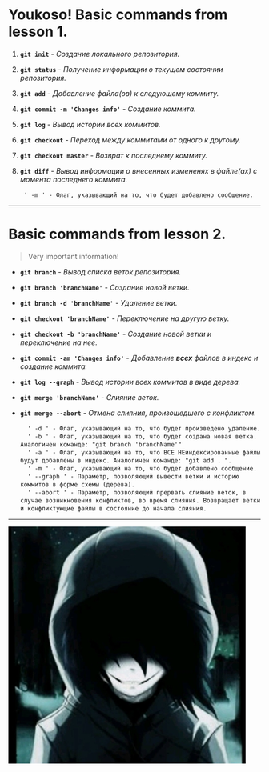 # Youkoso! Basic commands from lesson 1.
1. **`git init`** - *Создание локального репозитория.*
2. **`git status`** - *Получение информации о текущем состоянии репозитория.*
3. **`git add`** - *Добавление файла(ов) к следующему коммиту.*
4. **`git commit -m 'Changes info'`** - *Создание коммита.*
5. **`git log`** - *Вывод истории всех коммитов.*
6. **`git checkout`** - *Переход между коммитами от одного к другому.*
7. **`git checkout master`** - *Возврат к последнему коммиту.*
8. **`git diff`** - *Вывод информации о внесенных измененях в файле(ах) с момента последнего коммита.*

        ' -m ' - Флаг, указывающий на то, что будет добавлено сообщение. 
***
# Basic commands from lesson 2.
> Very important information!
* **`git branch`** - *Вывод списка веток репозитория.*
* **`git branch 'branchName'`** - *Создание новой ветки.*
* **`git branch -d 'branchName'`** - *Удаление ветки.*
* **`git checkout 'branchName'`** - *Переключение на другую ветку.*
* **`git checkout -b 'branchName'`** - *Создание новой ветки и переключение на нее.*
* **`git commit -am 'Changes info'`** - *Добавление **всех** файлов в индекс и создание коммита.*
* **`git log --graph`** - *Вывод истории всех коммитов в виде дерева.*
* **`git merge 'branchName'`** - *Слияние веток.*
* **`git merge --abort`** - *Отмена слияния, произошедшего с конфликтом.*

        ' -d ' - Флаг, указывающий на то, что будет произведено удаление.
        ' -b ' - Флаг, указывающий на то, что будет создана новая ветка. Аналогичен команде: "git branch 'branchName'"
        ' -a ' - Флаг, указывающий на то, что ВСЕ НЕиндексированные файлы будут добавлены в индекс. Аналогичен команде: "git add . ".
        ' -m ' - Флаг, указывающий на то, что будет добавлено сообщение. 
        ' --graph ' - Параметр, позволяющий вывести ветки и историю коммитов в форме схемы (дерева). 
        ' --abort ' - Параметр, позволяющий прервать слияние веток, в случае возникновения конфликтов, во время слияния. Возвращает ветки и конфликтующие файлы в состояние до начала слияния.
***   
![picture](img.jpg) 
